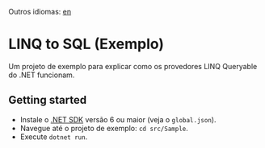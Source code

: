 Outros idiomas: [en](../README.md)

# LINQ to SQL (Exemplo)
Um projeto de exemplo para explicar como os provedores LINQ Queryable do .NET funcionam.

## Getting started
- Instale o [.NET SDK](https://dotnet.microsoft.com) versão 6 ou maior (veja o `global.json`).
- Navegue até o projeto de exemplo: `cd src/Sample`.
- Execute `dotnet run`.
